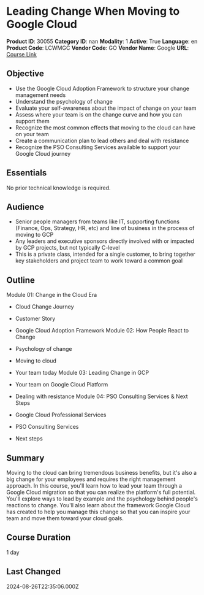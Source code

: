 # Leading Change When Moving to Google Cloud

**Product ID**: 30055
**Category ID**: nan
**Modality**: 1
**Active**: True
**Language**: en
**Product Code**: LCWMGC
**Vendor Code**: GO
**Vendor Name**: Google
**URL**: [Course Link](https://www.fastlaneus.com/course/google-lcwmgc)

## Objective
- Use the Google Cloud Adoption Framework to structure your change management needs
- Understand the psychology of change
- Evaluate your self-awareness about the impact of change on your team
- Assess where your team is on the change curve and how you can support them
- Recognize the most common effects that moving to the cloud can have on your team
- Create a communication plan to lead others and deal with resistance
- Recognize the PSO Consulting Services available to support your Google Cloud journey

## Essentials
No prior technical knowledge is required.

## Audience
- Senior people managers from teams like IT, supporting functions (Finance, Ops, Strategy, HR, etc) and line of business in the process of moving to GCP
- Any leaders and executive sponsors directly involved with or impacted by GCP projects, but not typically C-level
- This is a private class, intended for a single customer, to bring together key stakeholders and project team to work toward a common goal

## Outline
Module 01: Change in the Cloud Era


- Cloud Change Journey
- Customer Story
- Google Cloud Adoption Framework
Module 02: How People React to Change


- Psychology of change
- Moving to cloud
- Your team today
Module 03: Leading Change in GCP


- Your team on Google Cloud Platform
- Dealing with resistance
Module 04: PSO Consulting Services & Next Steps


- Google Cloud Professional Services
- PSO Consulting Services
- Next steps

## Summary
Moving to the cloud can bring tremendous business benefits, but it's also a big change for your employees and requires the right management approach. In this course, you'll learn how to lead your team through a Google Cloud migration so that you can realize the platform's full potential. You'll explore ways to lead by example and the psychology behind people's reactions to change. You'll also learn about the framework Google Cloud has created to help you manage this change so that you can inspire your team and move them toward your cloud goals.

## Course Duration
1 day

## Last Changed
2024-08-26T22:35:06.000Z
